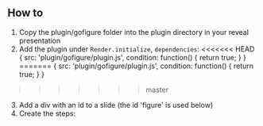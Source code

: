 How to
------

1. Copy the plugin/gofigure folder into the plugin directory in your reveal presentation
2. Add the plugin under `Render.initialize`, `dependencies`:
<<<<<<< HEAD
	{ src: 'plugin/gofigure/plugin.js',  condition: function() { return true; } }
=======
	{ src: 'plugin/gofigure/plugin.js', condition: function() { return true; } }
>>>>>>> master
3. Add a div with an id to a slide (the id 'figure' is used below)
4. Create the steps:
		<script>

<<<<<<< HEAD
		window.addEventListener('load', function() {
		  setTimeout(function() {
=======
		Reveal.addEventListener( 'ready', function( event ) {
			setTimeout(function() {
>>>>>>> master
			var figure = gofigure.create('figure', '780', '450');
		    var opts = {arrowheads: "end", duration:500 };
		    gofigureplugin.addStep('figure', figure.arrow(10, 10, 40, 40, opts));
		    gofigureplugin.addStep('figure', figure.arrow(50, 10, 50, 40, opts));
		    gofigureplugin.addStep('figure', figure.arrow(90, 10, 60, 40, opts));
		    gofigureplugin.addStep('figure', figure.arrow(10, 50, 40, 50, opts));
		    gofigureplugin.addStep('figure', figure.arrow(90, 50, 60, 50, opts));
		  }, 1000);
		}, false);

		</script>


The setTimeout is a bit ugly, but seems to be needed to make sure all libraries are loaded.
